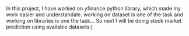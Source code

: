 In this project, I have worked on yfinance python library, which made my work easier and understandale. working on dataset is one of the task and working on libraries is one the task... So next I will be doing stock market prediction using available datasets:)
